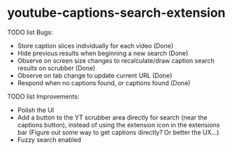 # youtube-captions-search-extension

TODO list Bugs:
- Store caption slices individually for each video (Done)
- Hide previous results when beginning a new search (Done)
- Observe on screen size changes to recalculate/draw caption search results on scrubber (Done)
- Observe on tab change to update current URL (Done)
- Respond when no captions found, or captions found (Done)

TODO list Improvements:
- Polish the UI
- Add a button to the YT scrubber area directly for search (near the captions button), instead of using the extension icon in the extensions bar (Figure out some way to get captions directly? Or better the UX...)
- Fuzzy search enabled
